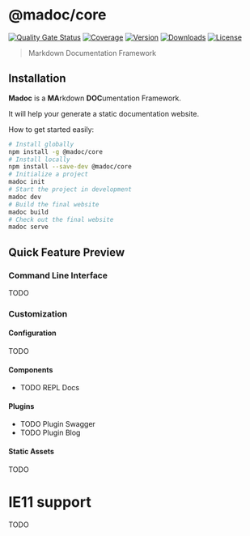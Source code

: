 # @madoc/core

[![Quality Gate Status](https://sonarcloud.io/api/project_badges/measure?project=cadgerfeast_madoc-core&metric=alert_status)](https://sonarcloud.io/dashboard?id=cadgerfeast_madoc-core)
[![Coverage](https://sonarcloud.io/api/project_badges/measure?project=cadgerfeast_madoc-core&metric=coverage)](https://sonarcloud.io/dashboard?id=cadgerfeast_madoc-core)
[![Version](https://badge.fury.io/js/%40madoc%2Fcore.svg)](https://www.npmjs.com/package/@madoc/core)
[![Downloads](https://img.shields.io/npm/dt/@madoc/core.svg)](https://www.npmjs.com/package/@madoc/core)
[![License](https://img.shields.io/npm/l/@madoc/core.svg)](https://github.com/cadgerfeast/madoc-core/blob/master/LICENSE)

> Markdown Documentation Framework

## Installation

**Madoc** is a **MA**rkdown **DOC**umentation Framework.

It will help your generate a static documentation website.

How to get started easily:

``` bash
# Install globally
npm install -g @madoc/core
# Install locally
npm install --save-dev @madoc/core
# Initialize a project
madoc init
# Start the project in development
madoc dev
# Build the final website
madoc build
# Check out the final website
madoc serve
```

## Quick Feature Preview

### Command Line Interface

TODO

### Customization

#### Configuration

TODO

#### Components

- TODO REPL Docs

#### Plugins

- TODO Plugin Swagger
- TODO Plugin Blog

#### Static Assets

TODO

# IE11 support

TODO
